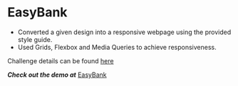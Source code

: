 # EasyBank
- Converted a given design into a responsive webpage using the provided style guide.
- Used Grids, Flexbox and Media Queries to achieve responsiveness.

Challenge details can be found [here](https://www.frontendmentor.io/challenges/easybank-landing-page-WaUhkoDN)

***Check out the demo at*** [EasyBank](ujalak1812.github.io/easybank/)
